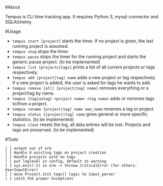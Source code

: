 #About

Tempus is CLI time tracking app. It requires Python 3, mysql-connector and SQLAlchemy.

#Usage

* `tempus start [project]` starts the timer. If no project is given, the last running project is assumed.
* `tempus stop` stops the timer.
* `tempus pause` stops the timer for the running project and starts the generic pause project. (to be implemented)
* `tempus list [projects|tags]` prints a list of all current projects or tags respectively.
* `tempus add [project|tag] name` adds a new project or tag respectively. If a new project is added, the user is asked for tags he wants to add.
* `tempus remove [all| [project|tag] name]` removes everything or a project/tag by name.
* `tempus [tag|untag] <project name> <tag name>` adds or removes tags to/from a project.
* `tempus rename [project|tag] name new_name` renames a tag or project.
* `tempus status {[project|tag] name` gives general or more specific statistics. (to be implemented)
* `tempus clear` resets the log, all data entries will be lost. Projects and tags are preserved. (to be implemented)

#Todo
```
[ ] output out of orm
[ ] Handle 0 existing tags on project creation
[ ] Handle projects with no tags
[ ] put loglevel in config, default to warning
[ ] sys.exit(-1) in orm -> throuw CriticalError (for others: UserInputError)
[ ] move Project.init_tags() logic to input_parser
[ ] catch the proper exceptions

```
